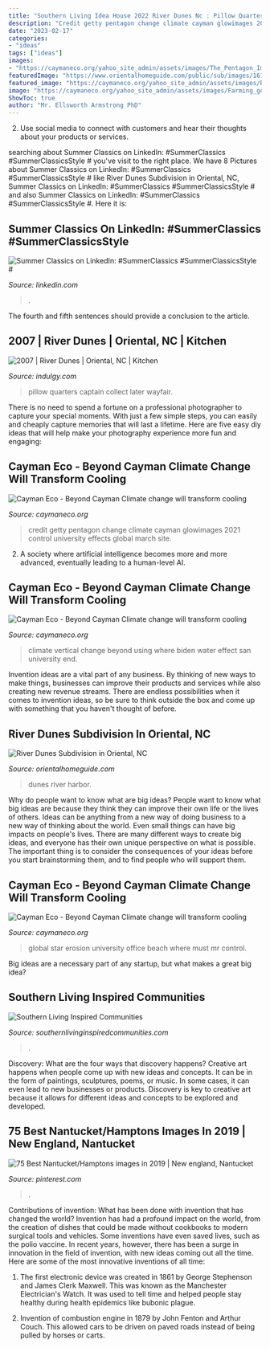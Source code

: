 ```yaml
---
title: "Southern Living Idea House 2022 River Dunes Nc : Pillow Quarters Captain Collect Later Wayfair"
description: "Credit getty pentagon change climate cayman glowimages 2021 control university effects global march site"
date: "2023-02-17"
categories:
- "ideas"
tags: ["ideas"]
images:
- "https://caymaneco.org/yahoo_site_admin/assets/images/The_Pentagon_Image_Credit_Glowimages_-_Getty_Images.71182405_std.jpg"
featuredImage: "https://www.orientalhomeguide.com/public/sub/images/1612.9.jpg"
featured_image: "https://caymaneco.org/yahoo_site_admin/assets/images/Beach_erosion_in_Hawaii_Honolulu_Star-Advertiser.4123512_std.PNG"
image: "https://caymaneco.org/yahoo_site_admin/assets/images/Farming_going_vertical_Photo_by_ALEX_WIGAN_ON_UNSPLASH_Forbes.329132937_std.jpg"
ShowToc: true
author: "Mr. Ellsworth Armstrong PhD"
---
```



2. Use social media to connect with customers and hear their thoughts about your products or services.

	

		
searching about Summer Classics on LinkedIn: #SummerClassics #SummerClassicsStyle # you've visit to the right place. We have 8 Pictures about Summer Classics on LinkedIn: #SummerClassics #SummerClassicsStyle # like River Dunes Subdivision in Oriental, NC, Summer Classics on LinkedIn: #SummerClassics #SummerClassicsStyle # and also Summer Classics on LinkedIn: #SummerClassics #SummerClassicsStyle #. Here it is:
		
    
## Summer Classics On LinkedIn: #SummerClassics #SummerClassicsStyle #

<img loading=lazy src="https://media-exp1.licdn.com/dms/image/C4E22AQG_pvaJBsPtCA/feedshare-shrink_800/0/1655553607915?e=2147483647&amp;v=beta&amp;t=jFUPylX3OzJFptCK0qL7TT_q-CFpJlF0x_LkSv6pzZs" onerror="this.onerror=null;this.src='https://tse4.mm.bing.net/th?id=OIP.GrrTarj6z9l33BBZLZ41HwHaE7&amp;pid=15.1';" alt="Summer Classics on LinkedIn: #SummerClassics #SummerClassicsStyle #">

_Source: linkedin.com_

>. 

	

The fourth and fifth sentences should provide a conclusion to the article.

    
## 2007 | River Dunes | Oriental, NC | Kitchen

<img loading=lazy src="https://ind5.ccio.co/a8/64/g7/1.jpg?iw=300" onerror="this.onerror=null;this.src='https://tse1.mm.bing.net/th?id=OIP.nuPaIMO8NZVvaC9bcrCj5wAAAA&amp;pid=15.1';" alt="2007 | River Dunes | Oriental, NC | Kitchen">

_Source: indulgy.com_

>pillow quarters captain collect later wayfair. 

	

There is no need to spend a fortune on a professional photographer to capture your special moments. With just a few simple steps, you can easily and cheaply capture memories that will last a lifetime. Here are five easy diy ideas that will help make your photography experience more fun and engaging:

    
## Cayman Eco - Beyond Cayman Climate Change Will Transform Cooling

<img loading=lazy src="https://caymaneco.org/yahoo_site_admin/assets/images/The_Pentagon_Image_Credit_Glowimages_-_Getty_Images.71182405_std.jpg" onerror="this.onerror=null;this.src='https://tse4.mm.bing.net/th?id=OIP.klGcVe84lpbJIdDBiRORpwHaE7&amp;pid=15.1';" alt="Cayman Eco - Beyond Cayman Climate change will transform cooling">

_Source: caymaneco.org_

>credit getty pentagon change climate cayman glowimages 2021 control university effects global march site. 

	

2. A society where artificial intelligence becomes more and more advanced, eventually leading to a human-level AI. 

    
## Cayman Eco - Beyond Cayman Climate Change Will Transform Cooling

<img loading=lazy src="https://caymaneco.org/yahoo_site_admin/assets/images/Farming_going_vertical_Photo_by_ALEX_WIGAN_ON_UNSPLASH_Forbes.329132937_std.jpg" onerror="this.onerror=null;this.src='https://tse2.mm.bing.net/th?id=OIP.y5-I7IIwfUs__hT1IZ6dEwHaFn&amp;pid=15.1';" alt="Cayman Eco - Beyond Cayman Climate change will transform cooling">

_Source: caymaneco.org_

>climate vertical change beyond using where biden water effect san university end. 

	

Invention ideas are a vital part of any business. By thinking of new ways to make things, businesses can improve their products and services while also creating new revenue streams. There are endless possibilities when it comes to invention ideas, so be sure to think outside the box and come up with something that you haven't thought of before.

    
## River Dunes Subdivision In Oriental, NC

<img loading=lazy src="https://www.orientalhomeguide.com/public/sub/images/1612.9.jpg" onerror="this.onerror=null;this.src='https://tse1.mm.bing.net/th?id=OIP.WpVVJxnV0v8RbTCyKSYs_QHaFj&amp;pid=15.1';" alt="River Dunes Subdivision in Oriental, NC">

_Source: orientalhomeguide.com_

>dunes river harbor. 

	

Why do people want to know what are big ideas?
People want to know what big ideas are because they think they can improve their own life or the lives of others. Ideas can be anything from a new way of doing business to a new way of thinking about the world. Even small things can have big impacts on people's lives. There are many different ways to create big ideas, and everyone has their own unique perspective on what is possible. The important thing is to consider the consequences of your ideas before you start brainstorming them, and to find people who will support them.

    
## Cayman Eco - Beyond Cayman Climate Change Will Transform Cooling

<img loading=lazy src="https://caymaneco.org/yahoo_site_admin/assets/images/Beach_erosion_in_Hawaii_Honolulu_Star-Advertiser.4123512_std.PNG" onerror="this.onerror=null;this.src='https://tse1.mm.bing.net/th?id=OIP.LOgZecns207zUS-10rNtEwHaFn&amp;pid=15.1';" alt="Cayman Eco - Beyond Cayman Climate change will transform cooling">

_Source: caymaneco.org_

>global star erosion university office beach where must mr control. 

	

Big ideas are a necessary part of any startup, but what makes a great big idea? 

    
## Southern Living Inspired Communities

<img loading=lazy src="https://www.southernlivinginspiredcommunities.com/assets/v3/pages/home/hero-e94a397fe416e0296cf69dc59263f922d65230077c2867f0204deb3ccd7277b6.png" onerror="this.onerror=null;this.src='https://tse2.mm.bing.net/th?id=OIP.7DsQFKv_Pn1SjpkozGgblwHaEE&amp;pid=15.1';" alt="Southern Living Inspired Communities">

_Source: southernlivinginspiredcommunities.com_

>. 

	

Discovery: What are the four ways that discovery happens?
Creative art happens when people come up with new ideas and concepts. It can be in the form of paintings, sculptures, poems, or music. In some cases, it can even lead to new businesses or products. Discovery is key to creative art because it allows for different ideas and concepts to be explored and developed.

    
## 75 Best Nantucket/Hamptons Images In 2019 | New England, Nantucket

<img loading=lazy src="https://i.pinimg.com/474x/39/14/29/391429863bdf9d3b6bf4a1b82be8af93--nantucket-massachusetts.jpg" onerror="this.onerror=null;this.src='https://tse1.mm.bing.net/th?id=OIP.8BlVVjZkJxqLsHH8MKECrwAAAA&amp;pid=15.1';" alt="75 Best Nantucket/Hamptons images in 2019 | New england, Nantucket">

_Source: pinterest.com_

>. 

	

Contributions of invention: What has been done with invention that has changed the world?
Invention has had a profound impact on the world, from the creation of dishes that could be made without cookbooks to modern surgical tools and vehicles. Some inventions have even saved lives, such as the polio vaccine. In recent years, however, there has been a surge in innovation in the field of invention, with new ideas coming out all the time. Here are some of the most innovative inventions of all time:
1) The first electronic device was created in 1861 by George Stephenson and James Clerk Maxwell. This was known as the Manchester Electrician's Watch. It was used to tell time and helped people stay healthy during health epidemics like bubonic plague.

2) Invention of combustion engine in 1879 by John Fenton and Arthur Couch. This allowed cars to be driven on paved roads instead of being pulled by horses or carts.

